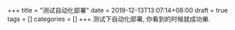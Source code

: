 +++
title = "测试自动化部署"
date = 2019-12-13T13:07:14+08:00
draft = true
tags = []
categories = []
+++
测试下自动化部署, 你看到的时候就成功樂.

